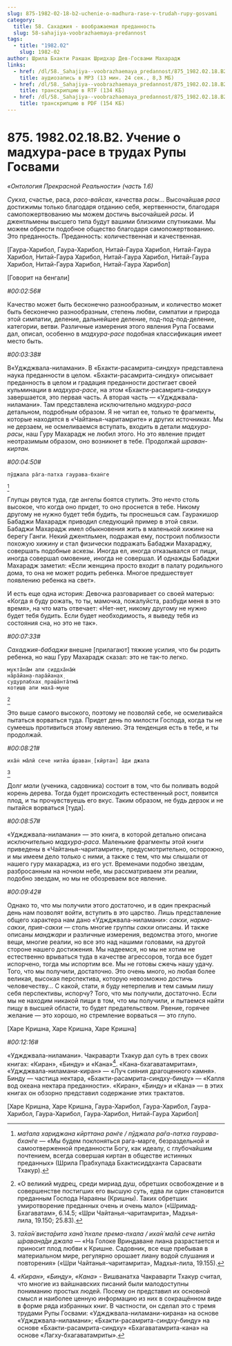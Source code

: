 ```yaml
---
slug: 875-1982-02-18-b2-uchenie-o-madhura-rase-v-trudah-rupy-gosvami
category:
  title: 58. Сахаджия - воображаемая преданность
  slug: 58-sahajiya-voobrazhaemaya-predannost
tags:
  - title: "1982.02"
    slug: 1982-02
author: Шрила Бхакти Ракшак Шридхар Дев-Госвами Махарадж
links:
  - href: /dl/58._Sahajiya--voobrazhaemaya_predannost/875_1982.02.18.B2_SridharMj_Ucheniye_o_madhura_rase_v_trudah_Rupy_Gosvami.mp3
    title: аудиозапись в MP3 (13 мин. 24 сек., 8,3 МБ)
  - href: /dl/58._Sahajiya--voobrazhaemaya_predannost/875_1982.02.18.B2_SridharMj_Ucheniye_o_madhura_rase_v_trudah_Rupy_Gosvami.rtf
    title: транскрипцию в RTF (134 КБ)
  - href: /dl/58._Sahajiya--voobrazhaemaya_predannost/875_1982.02.18.B2_SridharMj_Ucheniye_o_madhura_rase_v_trudah_Rupy_Gosvami.pdf
    title: транскрипцию в PDF (154 КБ)
---
```


# 875. 1982.02.18.B2. Учение о мадхура-расе в трудах Рупы Госвами

*«Онтология Прекрасной Реальности» (часть 1.6)*

*Сукха*, счастье, раса, *расо-вайсах*, качества *расы*… Высочайшая *раса* достижимы только благодаря отданию себя, жертвенности, благодаря самопожертвованию мы можем достичь высочайшей *расы*. И джентльмены высшего типа будут вашими близкими спутниками. Мы можем обрести подобное общество благодаря самопожертвованию. Это преданность. Преданность: количественная и качественная.

[Гаура-Харибол, Гаура-Харибол, Нитай-Гаура Харибол, Нитай-Гаура Харибол, Нитай-Гаура Харибол, Нитай-Гаура Харибол, Нитай-Гаура Харибол, Нитай-Гаура Харибол, Нитай-Гаура Харибол]

[Говорит на бенгали]

*#00:02:56#*

Качество может быть бесконечно разнообразным, и количество может быть бесконечно разнообразным, степень любви, симпатии и природа этой симпатии, деление, дальнейшее деление, под-под-под-деление, категории, ветви. Различные измерения этого явления Рупа Госвами дал, описал, особенно в *мадхура-расе* подобная классификация имеет место быть.

*#00:03:38#*

В«Уджджвала-ниламани». В «Бхакти-расамрита-синдху» представлена наука преданности в целом. «Бхакти-расамрита-синдху» описывает преданность в целом и градация преданности достигает своей кульминации в *мадхура-расе*, на этом «Бхакти-расамрита-синдху» завершается, это первая часть. А вторая часть — «Уджджвала-ниламани». Там представлена исключительно *мадхура-раса* детальном, подробным образом. Я не читал ее, только те фрагменты, которые находятся в «Чайтанья-чаритамрите» и других источниках. Мы не дерзаем, не осмеливаемся вступать, входить в детали *мадхура-расы*, наш Гуру Махарадж не любил этого. Но это явление придет неотразимым образом, оно возникнет в тебе. Продолжай *шраван-киртан.*

*#00:04:50#*

    пӯджала ра̄га-патха гаурава-бхан̇ге
[^_ftn1]

Глупцы рвутся туда, где ангелы боятся ступить. Это нечто столь высокое, что когда оно придет, то оно проснется в тебе. Никому другому не нужно будет тебя будить, ты проснешься сам. Гауракишор Бабаджи Махарадж приводил следующий пример в этой связи. Бабаджи Махарадж имел обыкновения жить в маленькой хижине на берегу Ганги. Некий джентльмен, подражая ему, построил поблизости похожую хижину и стал физически подражать Бабаджи Махараджу, совершать подобные аскезы. Иногда ел, иногда отказывался от пищи, иногда совершал омовение, иногда не совершал. И однажды Бабаджи Махарадж заметил: «Если женщина просто входит в палату родильного дома, то она не может родить ребенка. Многое предшествует появлению ребенка на свет».

И есть еще одна история: Девочка разговаривает со своей матерью: «Когда я буду рожать, то ты, мамочка, пожалуйста, разбуди меня в это время», на что мать отвечает: «Нет-нет, никому другому не нужно будет тебя будить. Если будет необходимость, я выведу тебя из состояния сна, но это не так».

*#00:07:33#*

*Сахаджия-бабаджи* внешне [прилагают] тяжкие усилия, что бы родить ребенка, но наш Гуру Махарадж сказал: это не так-то легко.

    мукта̄на̄м апи сиддха̄на̄м̇
    на̄ра̄йан̣а-пара̄йан̣ах̣
    судурлабхах̣ праш́а̄нта̄тма̄
    кот̣иш̣в апи маха̄-муне
[^_ftn2]

Это выше самого высокого, поэтому не позволяй себе, не осмеливайся пытаться ворваться туда. Придет день по милости Господа, когда ты не сумеешь противиться этому явлению. Эта тенденция есть в тебе, и ты продолжай.

*#00:08:21#*

    иха̄н̇ ма̄лӣ сече нитйа ш́раван̣ [кӣртан] а̄ди джала
[^_ftn3]

Долг *мали* (ученика, садовника) состоит в том, что бы поливать водой корень дерева. Тогда будет происходить естественный рост, появится плод, и ты прочувствуешь его вкус. Таким образом, не будь дерзок и не пытайся ворваться [туда].

*#00:08:57#*

«Уджджвала-ниламани» — это книга, в которой детально описана исключительно *мадхура-раса*. Маленькие фрагменты этой книги приведены в «Чайтанья-чаритамрите», предусмотрительно, осторожно, и мы имеем дело только с ними, а также с тем, что мы слышали от нашего гуру махараджа, из его уст. Временами подобно звездам, разбросанным на ночном небе, мы рассматриваем эти реалии, подобно звездам, но мы не обозреваем все явление.

*#00:09:42#*

Однако то, что мы получили этого достаточно, и в один прекрасный день нам позволят войти, вступить в это царство. Лишь представление общего характера нам дано «Уджджвала-ниламани»: *сакхи*, *нарма-сакхи*, *прия-сакхи* — столь многие группы *сакхи* описаны. И также описаны *манджари* и различные измерения, ведомства этого, многие вещи, многие реалии, но все это над нашими головами, на другой стороне нашего достижения. Мы надеемся, но мы не хотим не естественно врываться туда в качестве агрессоров, тогда все будет испорчено, тогда мы испортим все. Мы не готовы сжечь нашу удачу. Того, что мы получили, достаточно. Это очень много, но любая более великая, высокая перспектива, которую невозможно достичь человечеству… С какой, стати, я буду нетерпелив и тем самым лишу себя перспективы, испорчу? Того, что мы получили, достаточно. Если мы не находим никакой пищи в том, что мы получили, и пытаемся найти пищу в высшей области, то будет предательством. Рвение, горячее желание — это хорошо, но стремление ворваться — это глупо.

[Харе Кришна, Харе Кришна, Харе Кришна]

*#00:12:16#*

«Уджджвала-ниламани». Чакраварти Тхакур дал суть в трех своих книгах: «Киран», «Бинду» и «Кана»[^_ftn4]. «Кана-бхагаватамритам», «Уджджвала-ниламани-киран» — «Луч сияния драгоценного камня». Бинду — частица нектара, «Бхакти-расамрита-синдху-бинду» — «Капля вод океана нектара преданности». «Киран», «Бинду» и «Кана» — в этих книгах он обзорно представил содержание этих трактатов.

[Харе Кришна, Харе Кришна, Гаура-Харибол, Гаура-Харибол, Гаура-Харибол, Гаура-Харибол, Гаура-Харибол, Нитай-Гаура Харибол]



[^_ftn1]: *ма̄тала хариджана кӣрттана ран̇ге / пӯджала ра̄га-патха гаурава-бхан̇ге* — «Мы будем поклоняться рага-марге, безраздельной и самоотверженной преданности Богу, как идеалу, с глубочайшим почтением, всегда совершая киртан в обществе истинных преданных» (Шрила Прабхупада Бхактисиддханта Сарасвати Тхакур).

[^_ftn2]: «О великий мудрец, среди мириад душ, обретших освобождение и в совершенстве постигших его высшую суть, едва ли один становится преданным Господа Нараяны (Кришны). Таких обретших умиротворение преданных очень и очень мало» («Шримад-Бхагаватам», 6.14.5; «Шри Чайтанья-чаритамрита», Мадхья-лила, 19.150; 25.83).

[^_ftn3]: *та̄ха̄н̇ виста̄рита хан̃а̄ пхале према-пхала / иха̄н̇ ма̄лӣ сече нитйа ш́раван̣а̄ди джала* — «На Голоке Вриндаване лиана разрастается и приносит плод любви к Кришне. Садовник, все еще пребывая в материальном мире, регулярно орошает лиану водой слушания и повторения» («Шри Чайтанья-чаритамрита», Мадхья-лила, 19.155).

[^_ftn4]: *«Киран», «Бинду», «Кана»* - Вишванатха Чакраварти Тхакур считал, что многие из вайшнавских писаний были малодоступны пониманию простых людей. Посему он представил их основной смысл и наиболее ценную информацию из них в сокращённом виде в форме ряда избранных книг. В частности, он сделал это с тремя трудами Рупы Госвами: «Уджджвала-ниламани-кирана» на основе «Уджджвала-ниламани»; «Бхакти-расамрита-синдху-бинду» на основе «Бхакти-расамрита-синдху» «Бхагаватамрита-кана» на основе «Лагху-бхагаватамриты».

